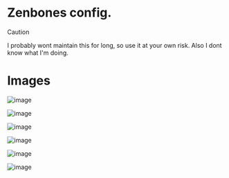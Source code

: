 # Zenbones config.

> [!CAUTION]
> I probably wont maintain this for long, so use it at your own risk.
> Also I dont know what I'm doing.
# Images
![image](https://github.com/user-attachments/assets/ee38897a-2978-4268-8f4c-250c1d20518a)

![image](https://github.com/user-attachments/assets/52db6e7e-0fec-4e3b-8a81-ff8606772241)

![image](https://github.com/user-attachments/assets/9ce028d7-58b6-4e65-b8db-959144713413)

![image](https://github.com/user-attachments/assets/a66a9001-d571-40d3-9571-535777e9812b)

![image](https://github.com/user-attachments/assets/6e0b6717-6104-472a-a3f6-3998d78e0e93)

![image](https://github.com/user-attachments/assets/146bfd7a-4793-4ac5-90c8-7f41edf0a5dd)
